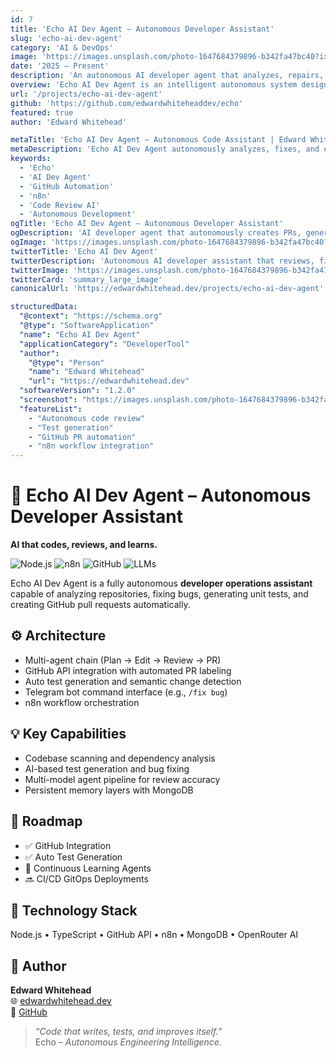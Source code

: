 ```yaml
---
id: 7
title: 'Echo AI Dev Agent – Autonomous Developer Assistant'
slug: 'echo-ai-dev-agent'
category: 'AI & DevOps'
image: 'https://images.unsplash.com/photo-1647684379896-b342fa47bc40?ixlib=rb-4.1.0&ixid=M3wxMjA3fDB8MHxwaG90by1wYWdlfHx8fGVufDB8fHx8fA%3D%3D&auto=format&fit=crop&q=80&w=1170'
date: '2025 – Present'
description: 'An autonomous AI developer agent that analyzes, repairs, tests, and commits code automatically through GitHub PRs and n8n workflows.'
overview: 'Echo AI Dev Agent is an intelligent autonomous system designed to review, enhance, and refactor codebases automatically — integrating with GitHub and n8n workflows to generate pull requests, test coverage, and reports without human intervention.'
url: '/projects/echo-ai-dev-agent'
github: 'https://github.com/edwardwhiteheaddev/echo'
featured: true
author: 'Edward Whitehead'

metaTitle: 'Echo AI Dev Agent – Autonomous Code Assistant | Edward Whitehead'
metaDescription: 'Echo AI Dev Agent autonomously analyzes, fixes, and enhances repositories with AI-driven PRs, testing, and review workflows.'
keywords:
  - 'Echo'
  - 'AI Dev Agent'
  - 'GitHub Automation'
  - 'n8n'
  - 'Code Review AI'
  - 'Autonomous Development'
ogTitle: 'Echo AI Dev Agent – Autonomous Developer Assistant'
ogDescription: 'AI developer agent that autonomously creates PRs, generates tests, and reviews code.'
ogImage: 'https://images.unsplash.com/photo-1647684379896-b342fa47bc40?ixlib=rb-4.1.0&ixid=M3wxMjA3fDB8MHxwaG90by1wYWdlfHx8fGVufDB8fHx8fA%3D%3D&auto=format&fit=crop&q=80&w=1170'
twitterTitle: 'Echo AI Dev Agent'
twitterDescription: 'Autonomous AI developer assistant that reviews, fixes, and improves codebases automatically.'
twitterImage: 'https://images.unsplash.com/photo-1647684379896-b342fa47bc40?ixlib=rb-4.1.0&ixid=M3wxMjA3fDB8MHxwaG90by1wYWdlfHx8fGVufDB8fHx8fA%3D%3D&auto=format&fit=crop&q=80&w=1170'
twitterCard: 'summary_large_image'
canonicalUrl: 'https://edwardwhitehead.dev/projects/echo-ai-dev-agent'

structuredData:
  "@context": "https://schema.org"
  "@type": "SoftwareApplication"
  "name": "Echo AI Dev Agent"
  "applicationCategory": "DeveloperTool"
  "author":
    "@type": "Person"
    "name": "Edward Whitehead"
    "url": "https://edwardwhitehead.dev"
  "softwareVersion": "1.2.0"
  "screenshot": "https://images.unsplash.com/photo-1647684379896-b342fa47bc40?ixlib=rb-4.1.0&ixid=M3wxMjA3fDB8MHxwaG90by1wYWdlfHx8fGVufDB8fHx8fA%3D%3D&auto=format&fit=crop&q=80&w=1170"
  "featureList":
    - "Autonomous code review"
    - "Test generation"
    - "GitHub PR automation"
    - "n8n workflow integration"
---
```


# 🧠 **Echo AI Dev Agent – Autonomous Developer Assistant**

**AI that codes, reviews, and learns.**

![Node.js](https://img.shields.io/badge/runtime-Node.js-green?logo=node.js)
![n8n](https://img.shields.io/badge/automation-n8n-orange?logo=n8n)
![GitHub](https://img.shields.io/badge/integration-GitHub-black?logo=github)
![LLMs](https://img.shields.io/badge/AI-Llama3%20%7C%20Claude%20%7C%20Gemini-blue)

Echo AI Dev Agent is a fully autonomous **developer operations assistant** capable of analyzing repositories, fixing bugs, generating unit tests, and creating GitHub pull requests automatically.

## ⚙️ Architecture

- Multi-agent chain (Plan → Edit → Review → PR)  
- GitHub API integration with automated PR labeling  
- Auto test generation and semantic change detection  
- Telegram bot command interface (e.g., `/fix bug`)  
- n8n workflow orchestration  

## 💡 Key Capabilities

- Codebase scanning and dependency analysis  
- AI-based test generation and bug fixing  
- Multi-model agent pipeline for review accuracy  
- Persistent memory layers with MongoDB  

## 🚀 Roadmap

- ✅ GitHub Integration  
- ✅ Auto Test Generation  
- 🔄 Continuous Learning Agents  
- 🔜 CI/CD GitOps Deployments  

## 🧠 Technology Stack

Node.js • TypeScript • GitHub API • n8n • MongoDB • OpenRouter AI  

## 👥 Author

**Edward Whitehead**  
🌐 [edwardwhitehead.dev](https://edwardwhitehead.dev)  
📂 [GitHub](https://github.com/edwardwhiteheaddev)

> *“Code that writes, tests, and improves itself.”*  
> Echo – *Autonomous Engineering Intelligence.*
